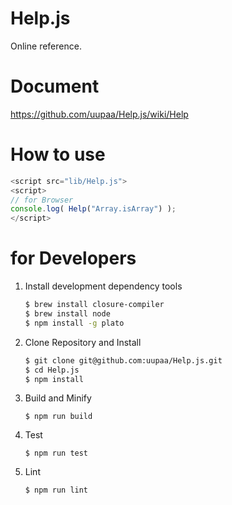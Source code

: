 Help.js
=======

Online reference.

# Document

https://github.com/uupaa/Help.js/wiki/Help

# How to use

```js
<script src="lib/Help.js">
<script>
// for Browser
console.log( Help("Array.isArray") );
</script>
```

# for Developers

1. Install development dependency tools

    ```sh
    $ brew install closure-compiler
    $ brew install node
    $ npm install -g plato
    ```

2. Clone Repository and Install

    ```sh
    $ git clone git@github.com:uupaa/Help.js.git
    $ cd Help.js
    $ npm install
    ```

3. Build and Minify

    `$ npm run build`

4. Test

    `$ npm run test`

5. Lint

    `$ npm run lint`


